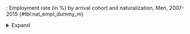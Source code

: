 <div class="tabledetails">

|     |
| --- |
: Employment rate (in %) by arrival cohort and naturalization, Men, 2007-2015 {#tbl:nat_empl_dummy_m}

<details>
<summary>
Expand
</summary>
<div class="tabwrap">
<table class="scientific medleftstub">
<tr> <td style='text-align: left'></td><td colspan=6 style='text-align:center'><strong>Arrival cohort</strong></td></tr>
<tr> <td style='text-align: left'></td> <td style='text-align: right'><strong>1964-73</strong></td> <td style='text-align: right'><strong>1974-83</strong></td> <td style='text-align: right'><strong>1984-93</strong></td> <td style='text-align: right'><strong>1994-03</strong></td> <td style='text-align: right'><strong>2004-10</strong></td> <td style='text-align: right'><strong>Total</strong></td></tr>
<tr> <td style='text-align: left'></td> <td style='text-align: right'>Mean</td> <td style='text-align: right'>Mean</td> <td style='text-align: right'>Mean</td> <td style='text-align: right'>Mean</td> <td style='text-align: right'>Mean</td> <td style='text-align: right'>Mean</td></tr>
<tr> <td style='text-align: left'>Non-naturalized immigrant</td> <td style='text-align: right'>70.30</td> <td style='text-align: right'>76.92</td> <td style='text-align: right'>79.92</td> <td style='text-align: right'>79.98</td> <td style='text-align: right'>79.68</td> <td style='text-align: right'>79.71</td></tr>
<tr> <td style='text-align: left'>Naturalized immigrant</td> <td style='text-align: right'>57.74</td> <td style='text-align: right'>84.89</td> <td style='text-align: right'>87.58</td> <td style='text-align: right'>87.37</td> <td style='text-align: right'>73.23</td> <td style='text-align: right'>86.76</td></tr>
<tr> <td style='text-align: left'>Naturalized/recognized Ethnic German</td> <td style='text-align: right'>66.86</td> <td style='text-align: right'>82.98</td> <td style='text-align: right'>86.23</td> <td style='text-align: right'>84.84</td> <td style='text-align: right'>76.85</td> <td style='text-align: right'>84.86</td></tr>
<tr> <td style='text-align: left'>Total</td> <td style='text-align: right'>67.29</td> <td style='text-align: right'>79.94</td> <td style='text-align: right'>83.63</td> <td style='text-align: right'>82.30</td> <td style='text-align: right'>79.32</td> <td style='text-align: right'>81.97</td></tr>
</table>
</div>
</details>
</div>
